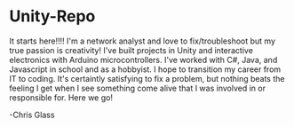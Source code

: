 # Unity-Repo

It starts here!!!!
I'm a network analyst and love to fix/troubleshoot but my true passion is creativity! I've built projects in Unity and interactive electronics with Arduino microcontrollers. I've worked with C#, Java, and Javascript in school and as a hobbyist. I hope to transition my career from IT to coding. It's certaintly satisfying to fix a problem, but nothing beats the feeling I get when I see something come alive that I was involved in or responsible for. Here we go!

-Chris Glass

